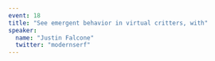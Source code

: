 ```yaml
---
event: 18
title: "See emergent behavior in virtual critters, with"
speaker:
  name: "Justin Falcone"
  twitter: "modernserf"
---
```

